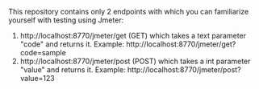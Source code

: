 This repository contains only 2 endpoints with which you can familiarize yourself with testing using Jmeter:
1. http://localhost:8770/jmeter/get (GET) which takes a text parameter "code" and returns it. Example: http://localhost:8770/jmeter/get?code=sample 
2. http://localhost:8770/jmeter/post (POST) which takes a int parameter "value" and returns it. Example: http://localhost:8770/jmeter/post?value=123
